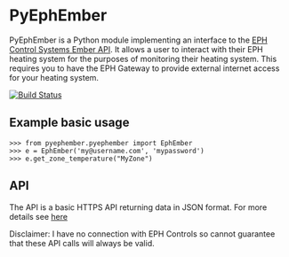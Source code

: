 PyEphEmber
========================================

PyEphEmber is a Python module implementing an interface to the [EPH Control Systems Ember API](http://emberapp.ephcontrols.com/).  It allows a user to interact with their EPH heating system for the purposes of monitoring their heating system. This requires you to 
have the EPH Gateway to provide external internet access for your heating system.

[![Build Status](https://travis-ci.org/ttroy50/pyephember.svg?branch=master)](https://travis-ci.org/ttroy50/pyephember)



Example basic usage
-------------------

    >>> from pyephember.pyephember import EphEmber
    >>> e = EphEmber('my@username.com', 'mypassword')
    >>> e.get_zone_temperature("MyZone")

API
---

The API is a basic HTTPS API returning data in JSON format. For more details see [here](API.md)

Disclaimer: I have no connection with EPH Controls so cannot guarantee that these API calls will always be valid.
